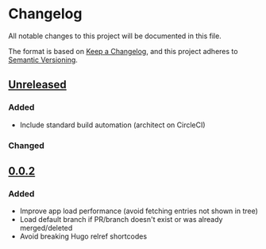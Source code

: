 # Changelog

All notable changes to this project will be documented in this file.

The format is based on [Keep a Changelog](https://keepachangelog.com/en/1.0.0/),
and this project adheres to [Semantic Versioning](https://semver.org/spec/v2.0.0.html).

## [Unreleased]

### Added

- Include standard build automation (architect on CircleCI)

### Changed

## [0.0.2]

### Added

- Improve app load performance (avoid fetching entries not shown in tree)
- Load default branch if PR/branch doesn't exist or was already merged/deleted
- Avoid breaking Hugo relref shortcodes


[Unreleased]: https://github.com/giantswarm/staticjscms-hugo-standalone/compare/v0.0.2...HEAD
[0.0.2]: https://github.com/giantswarm/staticjscms-hugo-standalone/releases/tag/v0.0.2
